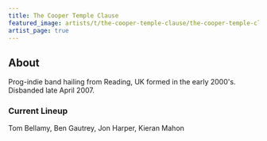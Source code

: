 ```yaml
---
title: The Cooper Temple Clause
featured_image: artists/t/the-cooper-temple-clause/the-cooper-temple-clause.jpg
artist_page: true
---
```

## About

Prog-indie band hailing from Reading, UK formed in the early 2000's.  Disbanded late April 2007.

### Current Lineup

Tom Bellamy, Ben Gautrey, Jon Harper, Kieran Mahon

